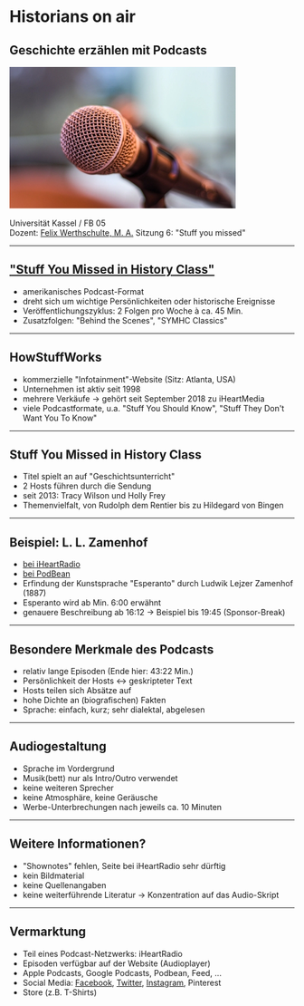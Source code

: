# Historians on air
## Geschichte erzählen mit Podcasts

![Mic h 200](./mic.jpg)

Universität Kassel / FB 05\
Dozent: [Felix Werthschulte, M. A.](mailto:felix.werthschulte@uni-kassel.de)
Sitzung 6: "Stuff you missed"

---

## ["Stuff You Missed in History Class"](https://www.iheart.com/podcast/stuff-you-missed-in-history-cl-21124503/)

- amerikanisches Podcast-Format
- dreht sich um wichtige Persönlichkeiten oder historische Ereignisse
- Veröffentlichungszyklus: 2 Folgen pro Woche à ca. 45 Min.
- Zusatzfolgen: "Behind the Scenes", "SYMHC Classics"

---

## HowStuffWorks

- kommerzielle "Infotainment"-Website (Sitz: Atlanta, USA)
- Unternehmen ist aktiv seit 1998
- mehrere Verkäufe -> gehört seit September 2018 zu iHeartMedia
- viele Podcastformate, u.a. "Stuff You Should Know", "Stuff They Don't Want You To Know"

---

## Stuff You Missed in History Class

- Titel spielt an auf "Geschichtsunterricht"
- 2 Hosts führen durch die Sendung
- seit 2013: Tracy Wilson und Holly Frey
- Themenvielfalt, von Rudolph dem Rentier bis zu Hildegard von Bingen

---

## Beispiel: L. L. Zamenhof

- [bei iHeartRadio](https://www.iheart.com/podcast/stuff-you-missed-in-history-cl-21124503/)
- [bei PodBean](https://www.podbean.com/media/share/dir-74hs7-da1d2c0?utm_campaign=w_share_ep&utm_medium=dlink&utm_source=w_share)
- Erfindung der Kunstsprache "Esperanto" durch Ludwik Lejzer Zamenhof (1887)
- Esperanto wird ab Min. 6:00 erwähnt
- genauere Beschreibung ab 16:12 -> Beispiel bis 19:45 (Sponsor-Break)

---

## Besondere Merkmale des Podcasts

- relativ lange Episoden (Ende hier: 43:22 Min.)
- Persönlichkeit der Hosts <-> geskripteter Text
- Hosts teilen sich Absätze auf
- hohe Dichte an (biografischen) Fakten
- Sprache: einfach, kurz; sehr dialektal, abgelesen

---

## Audiogestaltung

- Sprache im Vordergrund
- Musik(bett) nur als Intro/Outro verwendet
- keine weiteren Sprecher
- keine Atmosphäre, keine Geräusche
- Werbe-Unterbrechungen nach jeweils ca. 10 Minuten

---

## Weitere Informationen?

- "Shownotes" fehlen, Seite bei iHeartRadio sehr dürftig
- kein Bildmaterial
- keine Quellenangaben
- keine weiterführende Literatur
-> Konzentration auf das Audio-Skript

---

## Vermarktung

- Teil eines Podcast-Netzwerks: iHeartRadio
- Episoden verfügbar auf der Website (Audioplayer)
- Apple Podcasts, Google Podcasts, Podbean, Feed, ...
- Social Media: [Facebook](https://www.facebook.com/MissedInHistory), [Twitter](https://www.twitter.com/MissedinHistory/), [Instagram](https://www.instagram.com/missedinhistory/), Pinterest
- Store (z.B. T-Shirts)
